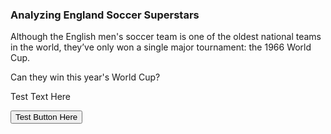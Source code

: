 <script src="js/test.js"></script>
<body>
	<div id ="home">
		<!-- initial container -->
		<div class="container" id = "title-container">
			<h3>Analyzing England Soccer Superstars</h3>
		</div>
		<div class="container" id = "intro-container">
			<p>Although the English men's soccer team is one of the oldest national teams in the world, they’ve only won a single major tournament: the 1966 World Cup.</p>
			<p>Can they win this year's World Cup?</p>
		</div>
		<div class="container" id = "button-test">
			  <p class="button-able">Test Text Here</p>
			<button onclick="changeColor()">Test Button Here</button>
		</div>
	</div>
</body>